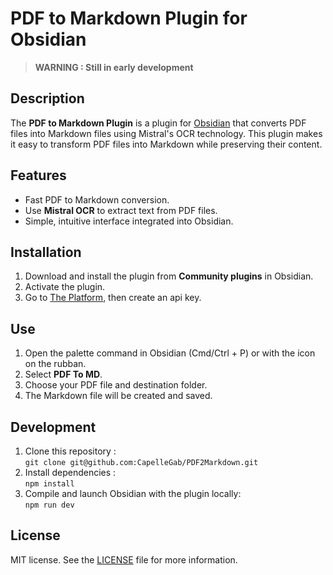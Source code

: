 # PDF to Markdown Plugin for Obsidian

> **WARNING : Still in early development**

## Description

The **PDF to Markdown Plugin** is a plugin for [Obsidian](https://obsidian.md/) that converts PDF files into Markdown files using Mistral's OCR technology. This plugin makes it easy to transform PDF files into Markdown while preserving their content.

## Features

- Fast PDF to Markdown conversion.
- Use **Mistral OCR** to extract text from PDF files.
- Simple, intuitive interface integrated into Obsidian.

## Installation

1. Download and install the plugin from **Community plugins** in Obsidian.
2. Activate the plugin.
3. Go to [The Platform](https://console.mistral.ai/), then create an api key.

## Use

1. Open the palette command in Obsidian (Cmd/Ctrl + P) or with the icon on the rubban.
2. Select **PDF To MD**.
3. Choose your PDF file and destination folder.
4. The Markdown file will be created and saved.

## Development

1. Clone this repository :  
   `git clone git@github.com:CapelleGab/PDF2Markdown.git`
2. Install dependencies :  
   `npm install`
3. Compile and launch Obsidian with the plugin locally:  
   `npm run dev`

## License

MIT license. See the [LICENSE](LICENSE) file for more information.
